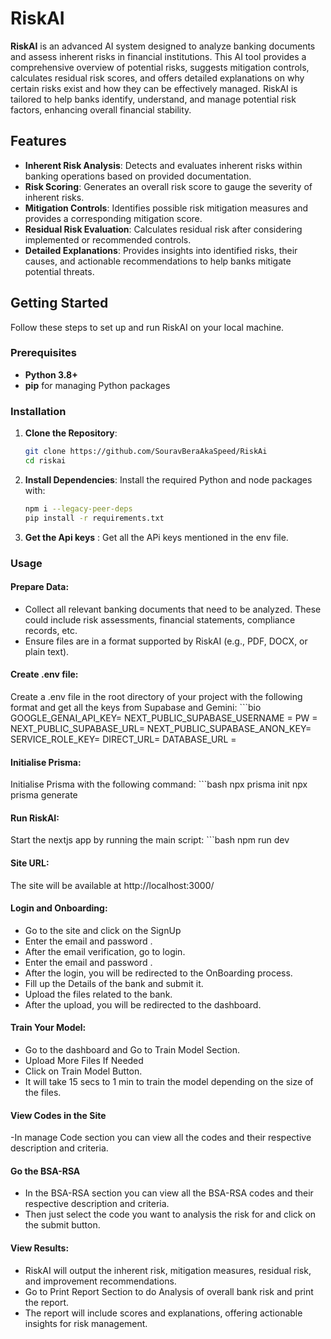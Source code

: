 # RiskAI

**RiskAI** is an advanced AI system designed to analyze banking documents and assess inherent risks in financial institutions. This AI tool provides a comprehensive overview of potential risks, suggests mitigation controls, calculates residual risk scores, and offers detailed explanations on why certain risks exist and how they can be effectively managed. RiskAI is tailored to help banks identify, understand, and manage potential risk factors, enhancing overall financial stability.

## Features

- **Inherent Risk Analysis**: Detects and evaluates inherent risks within banking operations based on provided documentation.
- **Risk Scoring**: Generates an overall risk score to gauge the severity of inherent risks.
- **Mitigation Controls**: Identifies possible risk mitigation measures and provides a corresponding mitigation score.
- **Residual Risk Evaluation**: Calculates residual risk after considering implemented or recommended controls.
- **Detailed Explanations**: Provides insights into identified risks, their causes, and actionable recommendations to help banks mitigate potential threats.

## Getting Started

Follow these steps to set up and run RiskAI on your local machine.

### Prerequisites

- **Python 3.8+**
- **pip** for managing Python packages

### Installation

1. **Clone the Repository**:
   ```bash
   git clone https://github.com/SouravBeraAkaSpeed/RiskAi
   cd riskai
2. **Install Dependencies**: Install the required Python and node packages with:
    ```bash
    npm i --legacy-peer-deps
    pip install -r requirements.txt

3. **Get the Api keys** : Get all the APi keys mentioned in the env file.


### Usage

#### Prepare Data:

- Collect all relevant banking documents that need to be analyzed. These could include risk assessments, financial statements, compliance records, etc.
- Ensure files are in a format supported by RiskAI (e.g., PDF, DOCX, or plain text).


#### Create .env file:

Create a .env file in the root directory of your project with the following format and get all the keys from Supabase and Gemini:
    ```bio 
    GOOGLE_GENAI_API_KEY=
    NEXT_PUBLIC_SUPABASE_USERNAME = 
    PW = 
    NEXT_PUBLIC_SUPABASE_URL=
    NEXT_PUBLIC_SUPABASE_ANON_KEY=
    SERVICE_ROLE_KEY=
    DIRECT_URL=
    DATABASE_URL =




####  Initialise Prisma:
Initialise Prisma with the following command:
    ```bash
   npx prisma init
   npx prisma generate

#### Run RiskAI:

Start the nextjs app by running the main script:
    ```bash
   npm run dev


#### Site URL:
The site will be available at http://localhost:3000/

#### Login and Onboarding:
- Go to the site and click on the SignUp
- Enter the email and password .
- After the email verification, go to login.
- Enter the email and password .
- After the login, you will be redirected to the OnBoarding process.
- Fill up the Details of the bank and submit it.
- Upload the files related to the bank.
- After the upload, you will be redirected to the dashboard.



#### Train Your Model:
- Go to the dashboard and Go to Train Model Section.
- Upload More Files If Needed
- Click on Train Model Button.
- It will take 15 secs to 1 min to train the model depending on the size of the files.



#### View Codes in the Site 
-In manage Code section you can view all the codes and their respective description and criteria.

#### Go the BSA-RSA
- In the BSA-RSA section you can view all the BSA-RSA codes and their respective description and criteria.
- Then just select the code you want to analysis the risk for and click on the submit button.


#### View Results:

- RiskAI will output the inherent risk, mitigation measures, residual risk, and improvement recommendations.  
- Go to Print Report Section to do Analysis of overall bank risk and print the report.
- The report will include scores and explanations, offering actionable insights for risk management.


